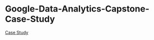 # Google-Data-Analytics-Capstone-Case-Study

[Case Study](https://htmlpreview.github.io/?https://github.com/Barbara-Lizama/Data-Analysis-with-R-Programming/blob/master/Case_Study.html)

